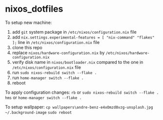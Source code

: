 # nixos_dotfiles
To setup new machine:
1) add `git` system package in `/etc/nixos/configuration.nix` file
2) add `nix.settings.experimental-features = [ "nix-command" "flakes" ];` line in `/etc/nixos/configuration.nix` file
3) clone this repo
4) replace `nixos/hardware-configuration.nix` by `/etc/nixos/hardware-configuration.nix`
5) verify disk name in `nixos/bootloader.nix` compared to the one in `/etc/nixos/configuration.nix` file
6) run `sudo nixos-rebuild switch --flake .` 
7) run `home-manager switch --flake .`
8) reboot

To apply configuration changes:
`rb` or `sudo nixos-rebuild switch --flake .` 
`hms` or `home-manager switch --flake .`

To setup wallpaper:
`cp wallpapers\andre-benz-e4xOmzd8vzg-unsplash.jpg ~/.background-image`
`sudo reboot`
